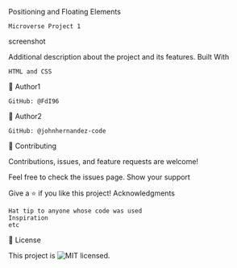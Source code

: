 Positioning and Floating Elements

    Microverse Project 1

screenshot

Additional description about the project and its features.
Built With

    HTML and CSS

👤 Author1

    GitHub: @FdI96

👤 Author2

    GitHub: @johnhernandez-code

🤝 Contributing

Contributions, issues, and feature requests are welcome!

Feel free to check the issues page.
Show your support

Give a ⭐️ if you like this project!
Acknowledgments

    Hat tip to anyone whose code was used
    Inspiration
    etc

📝 License


This project is ![MIT](https://github.com/FdI96/Positioning-and-floating-elements/blob/Development/LICENSE) licensed.

